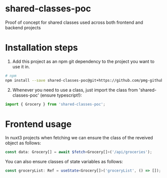 # shared-classes-poc
Proof of concept for shared classes used across both frontend and backend projects


# Installation steps
1. Add this project as an npm git dependency to the project you want to use it in.

```bash
# npm
npm install --save shared-classes-poc@git+https://github.com/pmg-github/shared-classes-poc.git#main
```


2. Whenever you need to use a class, just import the class from 'shared-classes-poc' (ensure typescript!):

```ts
import { Grocery } from 'shared-classes-poc';
```


# Frontend usage
In nuxt3 projects when fetching we can ensure the class of the reveived object as follows:

```ts
const data: Grocery[] = await $fetch<Grocery[]>('/api/groceries');
```


You can also ensure classes of state variables as follows: 

```ts
const groceryList: Ref = useState<Grocery[]>('groceryList', () => []);
```